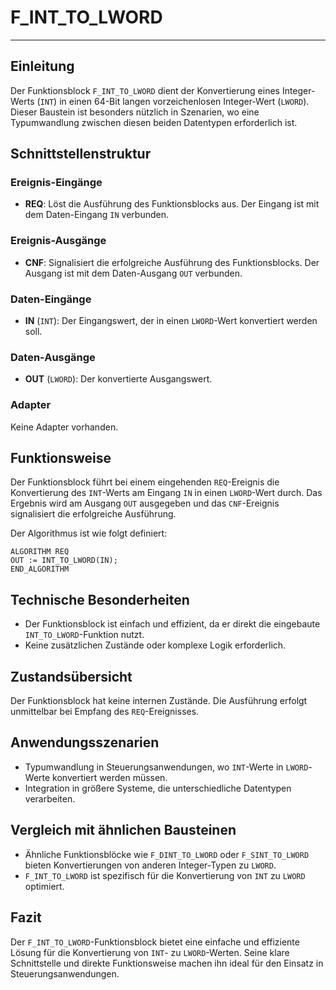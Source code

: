 # F_INT_TO_LWORD

* * * * * * * * * *
## Einleitung
Der Funktionsblock `F_INT_TO_LWORD` dient der Konvertierung eines Integer-Werts (`INT`) in einen 64-Bit langen vorzeichenlosen Integer-Wert (`LWORD`). Dieser Baustein ist besonders nützlich in Szenarien, wo eine Typumwandlung zwischen diesen beiden Datentypen erforderlich ist.

## Schnittstellenstruktur

### **Ereignis-Eingänge**
- **REQ**: Löst die Ausführung des Funktionsblocks aus. Der Eingang ist mit dem Daten-Eingang `IN` verbunden.

### **Ereignis-Ausgänge**
- **CNF**: Signalisiert die erfolgreiche Ausführung des Funktionsblocks. Der Ausgang ist mit dem Daten-Ausgang `OUT` verbunden.

### **Daten-Eingänge**
- **IN** (`INT`): Der Eingangswert, der in einen `LWORD`-Wert konvertiert werden soll.

### **Daten-Ausgänge**
- **OUT** (`LWORD`): Der konvertierte Ausgangswert.

### **Adapter**
Keine Adapter vorhanden.

## Funktionsweise
Der Funktionsblock führt bei einem eingehenden `REQ`-Ereignis die Konvertierung des `INT`-Werts am Eingang `IN` in einen `LWORD`-Wert durch. Das Ergebnis wird am Ausgang `OUT` ausgegeben und das `CNF`-Ereignis signalisiert die erfolgreiche Ausführung.

Der Algorithmus ist wie folgt definiert:
```ST
ALGORITHM REQ
OUT := INT_TO_LWORD(IN);
END_ALGORITHM
```

## Technische Besonderheiten
- Der Funktionsblock ist einfach und effizient, da er direkt die eingebaute `INT_TO_LWORD`-Funktion nutzt.
- Keine zusätzlichen Zustände oder komplexe Logik erforderlich.

## Zustandsübersicht
Der Funktionsblock hat keine internen Zustände. Die Ausführung erfolgt unmittelbar bei Empfang des `REQ`-Ereignisses.

## Anwendungsszenarien
- Typumwandlung in Steuerungsanwendungen, wo `INT`-Werte in `LWORD`-Werte konvertiert werden müssen.
- Integration in größere Systeme, die unterschiedliche Datentypen verarbeiten.

## Vergleich mit ähnlichen Bausteinen
- Ähnliche Funktionsblöcke wie `F_DINT_TO_LWORD` oder `F_SINT_TO_LWORD` bieten Konvertierungen von anderen Integer-Typen zu `LWORD`.
- `F_INT_TO_LWORD` ist spezifisch für die Konvertierung von `INT` zu `LWORD` optimiert.

## Fazit
Der `F_INT_TO_LWORD`-Funktionsblock bietet eine einfache und effiziente Lösung für die Konvertierung von `INT`- zu `LWORD`-Werten. Seine klare Schnittstelle und direkte Funktionsweise machen ihn ideal für den Einsatz in Steuerungsanwendungen.